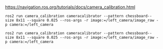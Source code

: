 https://navigation.ros.org/tutorials/docs/camera_calibration.html






    ros2 run camera_calibration cameracalibrator --pattern chessboard--size 8x11 --square 0.025 --ros-args -r image:=/left_camera/image_raw -p camera:=/left_camera

    ros2 run camera_calibration cameracalibrator --pattern chessboard--size 8x11 --square 0.025 --ros-args -r image:=/left_camera/image_raw -p camera:=/left_camera
